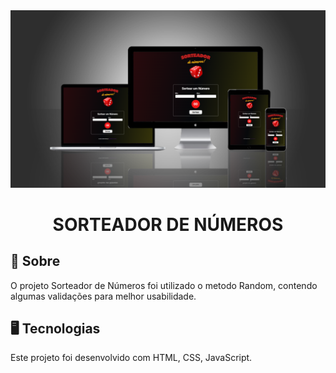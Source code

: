 <img src="./assets/mockup.png">
<div align=center>
<h1>SORTEADOR DE NÚMEROS</h1>
</div>

## 📝 Sobre

O projeto Sorteador de Números foi utilizado o metodo Random, contendo algumas validações para melhor usabilidade.


## 🖥 Tecnologias

Este projeto foi desenvolvido com HTML, CSS, JavaScript.
